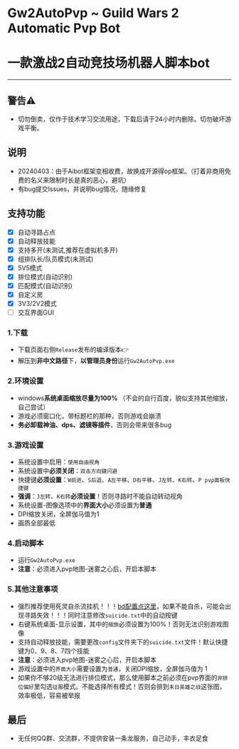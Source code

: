 # Gw2AutoPvp ~ Guild Wars 2 Automatic Pvp Bot
# 一款激战2自动竞技场机器人脚本bot
---
## 警告⚠
- 切勿倒卖，仅作于技术学习交流用途，下载后请于24小时内删除。切勿破坏游戏平衡。

## 说明
- 20240403：由于Aibot框架变相收费，故换成开源得op框架。（打着非商用免费的名义来限制时长是真的恶心，避坑）
- 有bug提交Issues，并说明bug情况，随缘修复

## 支持功能
- [x] 自动寻路占点
- [x] 自动释放技能
- [x] 支持多开(未测试,推荐在虚拟机多开)
- [x] 组排队长/队员模式(未测试)
- [x] 5V5模式
- [x] 排位模式(自动识别)
- [x] 匹配模式(自动识别)
- [x] 自定义房
- [x] 3V3/2V2模式
- [ ] 交互界面GUI

### 1.下载
- 下载页面右侧`Release`发布的编译版本👉
- 解压到**非中文路径**下，**以管理员身份**运行`Gw2AutoPvp.exe`

### 2.环境设置
- windows**系统桌面缩放尽量为100%** （不会的自行百度，貌似支持其他缩放，自己尝试）
- 游戏必须窗口化，带标题栏的那种，否则游戏会崩溃
- **务必卸载神油、dps、滤镜等插件**，否则会带来很多bug

### 3.游戏设置
- 系统设置中启用：`使用自由视角`
- 系统设置中**必须关闭**：`双击方向键闪避`
- 快捷键**必须设置**：`W前进`、`S后退`、`A左平移`、`D右平移`、`J左转`、`K右转`、`P pvp面板快捷键`
- **强调**：`J左转`、`K右转`**必须设置**！否则寻路时不能自动转动视角
- 系统设置-图像选项中的**界面大小**必须设置为**普通**
- DPI缩放关闭，全屏伽马值为1
- 画质全部最低

### 4.启动脚本
- 运行`Gw2AutoPvp.exe`
- **注意**：必须进入pvp地图-迷雾之心后，开启本脚本

### 5.其他注意事项
- 强烈推荐使用死灵自杀流挂机！！！[bd配置点这里](https://www.bilibili.com/video/BV1JL4y1G78D/?spm_id_from=333.337.search-card.all.click&vd_source=0940bf29b38efba56ccfc6a3cef8182d)，如果不能自杀，可能会出现寻路失效！！！同时注意修改`suicide.txt`中的自动按键
- 右键系统桌面-显示设置，其中的`缩放`必须设置为100%！否则无法识别游戏图像
- 支持自动释放技能，需要更改`config`文件夹下的`suicide.txt`文件！默认快捷键为0、9、8、7四个技能
- **注意**：必须进入pvp地图-迷雾之心后，开启本脚本
- 游戏设置中的`界面大小`需要设置为`普通`，关闭DPI缩放，全屏伽马值为 1
- 如果你不够20级无法进行排位模式，那么使用脚本之前必须在pvp界面的`非排位偏好`里勾选`征服`模式。不能选择所有模式！否则会排到`末日英雄之战`这张图，效率极低，容易被举报

## 最后
- 无任何QQ群、交流群，不提供安装一条龙服务，自己动手，丰衣足食
